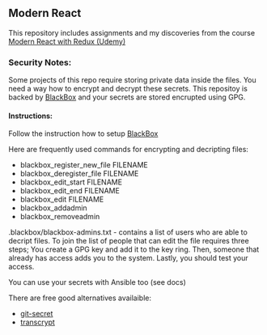 ## Modern React

This repository includes assignments and my discoveries from the course [Modern React with Redux (Udemy)](https://www.udemy.com/course/react-redux/)

### Security Notes: 
Some projects of this repo require storing private data inside the files. You need a way how to encrypt and decrypt these secrets.
This repositoy is backed by
[BlackBox](https://github.com/StackExchange/blackbox#alternatives) and your secrets are stored encrupted using GPG.

#### Instructions:  
Follow the instruction how to setup [BlackBox](https://github.com/StackExchange/blackbox#alternatives)

Here are frequently used commands for encrypting and decripting files:
- blackbox_register_new_file FILENAME
- blackbox_deregister_file FILENAME
- blackbox_edit_start FILENAME
- blackbox_edit_end FILENAME
- blackbox_edit FILENAME
- blackbox_addadmin
- blackbox_removeadmin

.blackbox/blackbox-admins.txt - contains a list of users who are able to decript files. To join the list of people that can edit the file requires three steps; You create a GPG key and add it to the key ring. Then, someone that already has access adds you to the system. Lastly, you should test your access.

You can use your secrets with Ansible too (see docs)

There are free good alternatives availaible:
- [git-secret](https://github.com/sobolevn/git-secret)
- [transcrypt](https://github.com/elasticdog/transcrypt)
